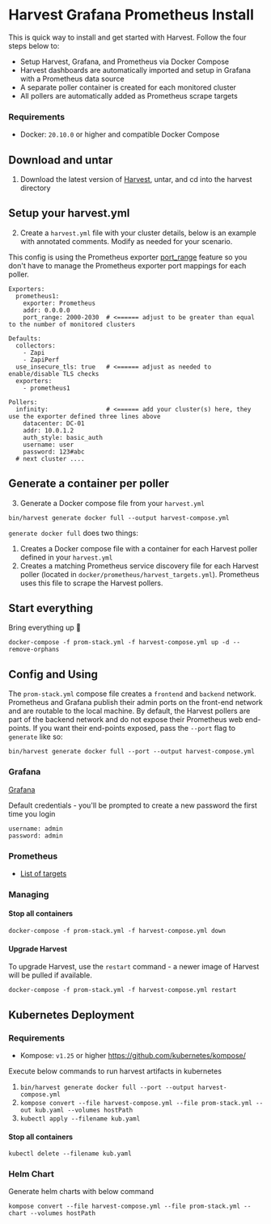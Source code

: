 # Harvest Grafana Prometheus Install

This is quick way to install and get started with Harvest. Follow the four steps below to:

- Setup Harvest, Grafana, and Prometheus via Docker Compose
- Harvest dashboards are automatically imported and setup in Grafana with a Prometheus data source
- A separate poller container is created for each monitored cluster
- All pollers are automatically added as Prometheus scrape targets

### Requirements
- Docker: `20.10.0` or higher and compatible Docker Compose

## Download and untar

1. Download the latest version of [Harvest](https://github.com/NetApp/harvest#installation), untar, and cd into the harvest directory

## Setup your harvest.yml

2. Create a `harvest.yml` file with your cluster details, below is an example with annotated comments. Modify as needed for your scenario.

This config is using the Prometheus exporter [port_range](https://github.com/NetApp/harvest/blob/main/cmd/exporters/prometheus/README.md#parameters) feature so you don't have to manage the Prometheus exporter port mappings for each poller.

```
Exporters:
  prometheus1:
    exporter: Prometheus
    addr: 0.0.0.0
    port_range: 2000-2030  # <====== adjust to be greater than equal to the number of monitored clusters

Defaults:
  collectors:
    - Zapi
    - ZapiPerf
  use_insecure_tls: true   # <====== adjust as needed to enable/disable TLS checks 
  exporters:
    - prometheus1

Pollers:
  infinity:                # <====== add your cluster(s) here, they use the exporter defined three lines above
    datacenter: DC-01
    addr: 10.0.1.2
    auth_style: basic_auth
    username: user
    password: 123#abc
  # next cluster ....  
```
   
## Generate a container per poller

3. Generate a Docker compose file from your `harvest.yml`
   
```
bin/harvest generate docker full --output harvest-compose.yml
```

`generate docker full` does two things:
1. Creates a Docker compose file with a container for each Harvest poller defined in your `harvest.yml`
2. Creates a matching Prometheus service discovery file for each Harvest poller (located in `docker/prometheus/harvest_targets.yml`). Prometheus uses this file to scrape the Harvest pollers. 

## Start everything

Bring everything up :rocket:
   
```
docker-compose -f prom-stack.yml -f harvest-compose.yml up -d --remove-orphans
```

## Config and Using

The `prom-stack.yml` compose file creates a `frontend` and `backend` network. Prometheus and Grafana publish their admin ports on the front-end network and are routable to the local machine. By default, the Harvest pollers are part of the backend network and do not expose their Prometheus web end-points. If you want their end-points exposed, pass the `--port` flag to `generate` like so:

```
bin/harvest generate docker full --port --output harvest-compose.yml
```

### Grafana

[Grafana](http://localhost:3000/)

Default credentials - you'll be prompted to create a new password the first time you login

```
username: admin
password: admin
```

### Prometheus

- [List of targets](http://localhost:9090/targets)

### Managing

#### Stop all containers

```
docker-compose -f prom-stack.yml -f harvest-compose.yml down
```

#### Upgrade Harvest

To upgrade Harvest, use the `restart` command - a newer image of Harvest will be pulled if available.

```
docker-compose -f prom-stack.yml -f harvest-compose.yml restart
```

## Kubernetes Deployment

### Requirements
- Kompose: `v1.25` or higher https://github.com/kubernetes/kompose/

Execute below commands to run harvest artifacts in kubernetes

1. ```bin/harvest generate docker full --port --output harvest-compose.yml```
2. ```kompose convert --file harvest-compose.yml --file prom-stack.yml --out kub.yaml --volumes hostPath```
3. ```kubectl apply --filename kub.yaml```

#### Stop all containers

```kubectl delete --filename kub.yaml```

### Helm Chart

Generate helm charts with below command

```
kompose convert --file harvest-compose.yml --file prom-stack.yml --chart --volumes hostPath
```

